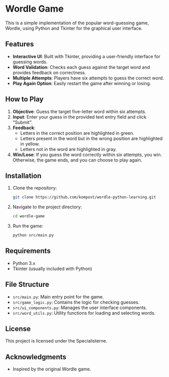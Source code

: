 # Wordle Game

This is a simple implementation of the popular word-guessing game, Wordle, using Python and Tkinter for the graphical user interface.

## Features

- **Interactive UI**: Built with Tkinter, providing a user-friendly interface for guessing words.
- **Word Validation**: Checks each guess against the target word and provides feedback on correctness.
- **Multiple Attempts**: Players have six attempts to guess the correct word.
- **Play Again Option**: Easily restart the game after winning or losing.

## How to Play

1. **Objective**: Guess the target five-letter word within six attempts.
2. **Input**: Enter your guess in the provided text entry field and click "Submit".
3. **Feedback**:
   - Letters in the correct position are highlighted in green.
   - Letters present in the word but in the wrong position are highlighted in yellow.
   - Letters not in the word are highlighted in gray.
4. **Win/Lose**: If you guess the word correctly within six attempts, you win. Otherwise, the game ends, and you can choose to play again.

## Installation

1. Clone the repository:
   ```bash
   git clone https://github.com/kompost/wordle-python-learning.git
   ```
2. Navigate to the project directory:
   ```bash
   cd wordle-game
   ```
3. Run the game:
   ```bash
   python src/main.py
   ```

## Requirements

- Python 3.x
- Tkinter (usually included with Python)

## File Structure

- `src/main.py`: Main entry point for the game.
- `src/game_logic.py`: Contains the logic for checking guesses.
- `src/ui_components.py`: Manages the user interface components.
- `src/word_utils.py`: Utility functions for loading and selecting words.

## License

This project is licensed under the Specialisterne.

## Acknowledgments

- Inspired by the original Wordle game.

